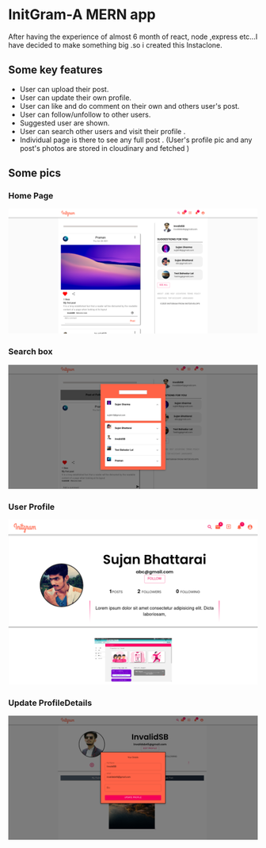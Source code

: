 # InitGram-A MERN app
After having the experience of almost 6 month of react, node ,express etc...I have decided to make something big .so i created this Instaclone.
## Some key features
- User can upload their post. 
- User can update their own profile.
- User can like and do comment on their own and others user's post.
- User can follow/unfollow to other users.
- Suggested user are shown.
- User can search other users and visit their profile .
- Individual page is there to see any full post .
(User's profile pic and any post's photos are stored in cloudinary and fetched )

## Some pics
### Home Page
![homepage](Uiimages/Home.png)
### Search box
![homepage](Uiimages/Searchuser.png)
### User Profile
![homepage](Uiimages/Userprofile.png)
### Update ProfileDetails
![homepage](Uiimages/Updateprofile.png)

